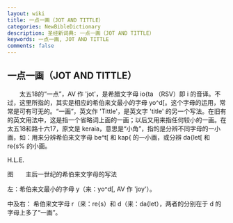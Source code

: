 ```yaml
---
layout: wiki
title: 一点一画（JOT AND TITTLE）
categories: NewBibleDictionary
description: 圣经新词典: 一点一画（JOT AND TITTLE）
keywords: 一点一画, JOT AND TITTLE
comments: false
---
```


## 一点一画（JOT AND TITTLE）

　　太五18的“一点”，AV 作 'jot'，是希腊文字母 io{ta （RSV）即 i 的音译。不过，这里所指的，其实是相应的希伯来文最小的字母 yo^d[。这个字母的运用，常常是可有可无的。“一画”，英文作 'Tittle'，是英文字 'title' 的另一个写法。在旧有的英文用法中，这是指一个省略词上面的一画；以后又用来指任何较小的一画。在太五18和路十六17，原文是 keraia，意思是“小角”，指的是分辨不同字母的一小画，如：用来分辨希伯来文字母 be^t[ 和 kap{ 的一小画，或分辨 da{let[ 和 re{s% 的小画。

H.L.E.

图　　主后一世纪的希伯来文字母的写法



左：希伯来文最小的字母 y（来：yo^d[, AV 作 'joy'）。

中及右： 希伯来文字母 r（来：re{s）和 d（来：da{let），两者的分别在于 d 的字母上多了“一画”。






